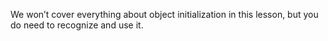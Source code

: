 We won’t cover everything about object initialization in this lesson, but you do need to recognize and use it.

